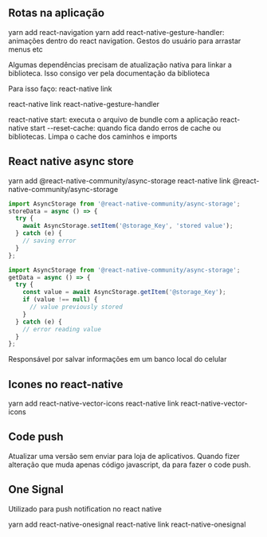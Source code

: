 ## Rotas na aplicação

yarn add react-navigation
yarn add react-native-gesture-handler: animações dentro do react navigation. Gestos do usuário para arrastar menus etc

Algumas dependências precisam de atualização nativa para linkar a biblioteca. Isso consigo ver pela documentação da biblioteca

Para isso faço: react-native link

react-native link react-native-gesture-handler

react-native start: executa o arquivo de bundle com a aplicação
react-native start --reset-cache: quando fica dando erros de cache ou bibliotecas. Limpa o cache dos caminhos e imports

## React native async store

yarn add @react-native-community/async-storage
react-native link @react-native-community/async-storage

```javascript
import AsyncStorage from '@react-native-community/async-storage';
storeData = async () => {
  try {
    await AsyncStorage.setItem('@storage_Key', 'stored value');
  } catch (e) {
    // saving error
  }
};
```

```javascript
import AsyncStorage from '@react-native-community/async-storage';
getData = async () => {
  try {
    const value = await AsyncStorage.getItem('@storage_Key');
    if (value !== null) {
      // value previously stored
    }
  } catch (e) {
    // error reading value
  }
};
```

Responsável por salvar informações em um banco local do celular

## Icones no react-native

yarn add react-native-vector-icons
react-native link react-native-vector-icons

## Code push

Atualizar uma versão sem enviar para loja de aplicativos.
Quando fizer alteração que muda apenas código javascript, da para fazer o code push.

## One Signal

Utilizado para push notification no react native

yarn add react-native-onesignal
react-native link react-native-onesignal
